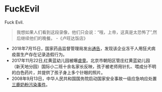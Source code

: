# FuckEvil
Fuck Evil.

> 我想如果人们看到这段录像，他们只会说：“哦，上帝，这真是太恐怖了”,然后继续他们的晚餐。      -《卢旺达饭店》

- 2018年7月15日，国家药品监督管理局发出[通告](http://cnda.cfda.gov.cn/WS04/CL2050/329592.html)，发现该企业冻干人用狂犬病疫苗生产存在记录造假行为。
- 2017年11月22日,红黄蓝幼儿园被曝[虐童](https://zh.wikipedia.org/wiki/%E7%BA%A2%E9%BB%84%E8%93%9D%E6%95%99%E8%82%B2#%E5%8C%97%E4%BA%AC%E6%96%B0%E5%A4%A9%E5%9C%B0%E5%88%86%E5%9B%AD%E8%99%90%E7%AB%A5%E4%BA%8B%E4%BB%B6)。北京市朝阳区管庄红黄蓝幼儿园（新天地分园）国际小二班十余名家长反映，孩子被老师用针扎、喂成分不明的白色药片，并提供了孩子身上多个针眼的照片。
- 2008年9月13日，中华人民共和国国务院启动国家安全事故一级应急响应处置[三鹿奶粉污染事件](https://zh.wikipedia.org/wiki/2008%E5%B9%B4%E4%B8%AD%E5%9B%BD%E5%A5%B6%E5%88%B6%E5%93%81%E6%B1%A1%E6%9F%93%E4%BA%8B%E4%BB%B6)。

